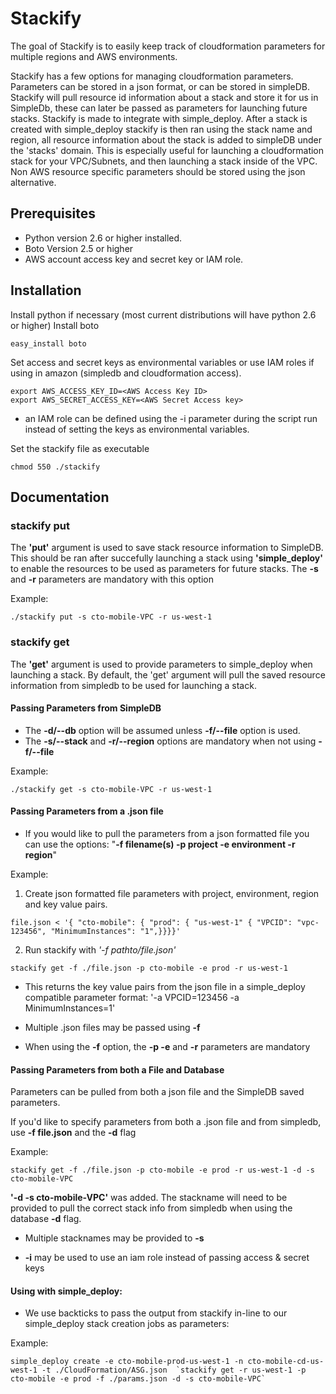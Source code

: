 Stackify
========

The goal of Stackify is to easily keep track of cloudformation parameters for multiple regions and AWS environments.

 Stackify has a few options for managing cloudformation parameters. Parameters can be stored in a json format, or can be stored in simpleDB. Stackify will pull resource id information about a stack and store it for us in SimpleDb, these can later be passed as parameters for launching future stacks.   Stackify is made to integrate with simple_deploy. After a stack is created with simple_deploy stackify is then ran using the stack name and region, all resource information about the stack is added to simpleDB under the 'stacks' domain. This is especially useful for launching a cloudformation stack for your VPC/Subnets, and then launching a stack inside of the VPC. Non AWS resource specific parameters should be stored using the json alternative.

Prerequisites
-------------

* Python version 2.6 or higher installed.
* Boto Version 2.5 or higher
* AWS account access key and secret key or IAM role.

Installation
------------

Install python if necessary (most current distributions will have python 2.6 or higher)
Install boto

```
easy_install boto
```

Set access and secret keys as environmental variables or use IAM roles if using in amazon (simpledb and cloudformation access).

```
export AWS_ACCESS_KEY_ID=<AWS Access Key ID>
export AWS_SECRET_ACCESS_KEY=<AWS Secret Access key>
```
* an IAM role can be defined using the -i parameter during the script run instead of setting the keys as environmental variables.

Set the stackify file as executable

```
chmod 550 ./stackify
```

Documentation
-----------

### stackify put


The **'put'** argument is used to save stack resource information to SimpleDB.
This should be ran after succefully launching a stack using __'simple_deploy'__ to enable the resources to be used as parameters for future stacks.
The __-s__ and __-r__ parameters are mandatory with this option

Example:
``` 
./stackify put -s cto-mobile-VPC -r us-west-1        
```

### stackify get

The **'get'** argument is used to provide parameters to simple_deploy when launching a stack.
By default, the 'get' argument will pull the saved resource information from simpledb to be used for launching a stack.

#### Passing Parameters from SimpleDB

* The __-d/--db__ option will be assumed unless __-f/--file__  option is used.  
* The __-s/--stack__ and __-r/--region__ options are mandatory when not using __-f/--file__

Example: 
```
./stackify get -s cto-mobile-VPC -r us-west-1        
```

#### Passing Parameters from a .json file

* If you would like to pull the parameters from a json formatted file you can use the options: "**-f filename(s) -p project -e environment  -r region**"
  
Example: 
1. Create json formatted file parameters with project, environment, region and key value pairs.

```
file.json < '{ "cto-mobile": { "prod": { "us-west-1" { "VPCID": "vpc-123456", "MinimumInstances": "1",}}}}'
```

2. Run stackify with _'-f pathto/file.json'_

```
stackify get -f ./file.json -p cto-mobile -e prod -r us-west-1
```

* This returns the key value pairs from the json file in a simple_deploy compatible parameter format: '-a VPCID=123456 -a MinimumInstances=1'

* Multiple .json files may be passed using __-f__
 
* When using the __-f__ option, the __-p -e__ and __-r__ parameters are mandatory
  

#### Passing Parameters from both a File and Database

Parameters can be pulled from both a json file and the SimpleDB saved parameters. 

If you'd like to specify parameters from both a .json file and from simpledb, use __-f file.json__ and the __-d__ flag
    
Example:

```
stackify get -f ./file.json -p cto-mobile -e prod -r us-west-1 -d -s cto-mobile-VPC
```

__'-d -s cto-mobile-VPC'__ was added. The stackname will need to be provided to pull the correct stack info from simpledb when using the database __-d__ flag. 

* Multiple stacknames may be provided to __-s__

* __-i__ <iam role name> may be used to use an iam role instead of passing access & secret keys

#### Using with simple_deploy:

 * We use backticks to pass the output from stackify in-line to our simple_deploy stack creation jobs as parameters:

Example:

```
simple_deploy create -e cto-mobile-prod-us-west-1 -n cto-mobile-cd-us-west-1 -t ./CloudFormation/ASG.json  `stackify get -r us-west-1 -p cto-mobile -e prod -f ./params.json -d -s cto-mobile-VPC`
```

